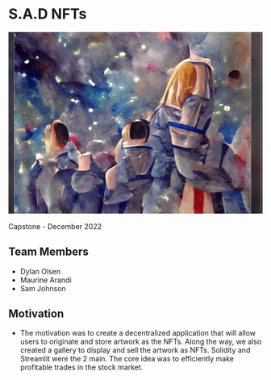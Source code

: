 # S.A.D NFTs
![image](Arandi/Kila_la_heri_images/nft2.jpg)

Capstone - December 2022

## Team Members
- Dylan Olsen
- Maurine Arandi
- Sam Johnson

## Motivation

- The motivation was to create a decentralized application that will allow users to originate and store artwork as the NFTs. Along the way, we also created a gallery to display and sell the artwork as NFTs. Solidity and Streamlit were the 2 main. The core idea was to efficiently make profitable trades in the stock market.



## 
